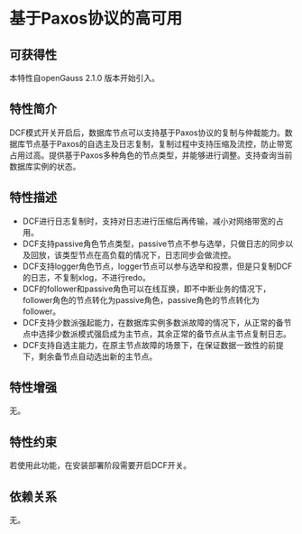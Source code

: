 # 基于Paxos协议的高可用<a name="ZH-CN_TOPIC_0000001241071899"></a>

## 可获得性<a name="section57017810"></a>

本特性自openGauss 2.1.0 版本开始引入。

## 特性简介<a name="section118751332337"></a>

DCF模式开关开启后，数据库节点可以支持基于Paxos协议的复制与仲裁能力。数据库节点基于Paxos的自选主及日志复制，复制过程中支持压缩及流控，防止带宽占用过高。提供基于Paxos多种角色的节点类型，并能够进行调整。支持查询当前数据库实例的状态。

## 特性描述<a name="section73081759173318"></a>

-   DCF进行日志复制时，支持对日志进行压缩后再传输，减小对网络带宽的占用。
-   DCF支持passive角色节点类型，passive节点不参与选举，只做日志的同步以及回放，该类型节点在高负载的情况下，日志同步会做流控。
-   DCF支持logger角色节点，logger节点可以参与选举和投票，但是只复制DCF的日志，不复制xlog，不进行redo。
-   DCF的follower和passive角色可以在线互换，即不中断业务的情况下，follower角色的节点转化为passive角色，passive角色的节点转化为follower。
-   DCF支持少数派强起能力，在数据库实例多数派故障的情况下，从正常的备节点中选择少数派模式强启成为主节点，其余正常的备节点从主节点复制日志。
-   DCF支持自选主能力，在原主节点故障的场景下，在保证数据一致性的前提下，剩余备节点自动选出新的主节点。

## 特性增强<a name="section29043486"></a>

无。

## 特性约束<a name="section27741012910"></a>

若使用此功能，在安装部署阶段需要开启DCF开关。

## 依赖关系<a name="section57771982"></a>

无。

